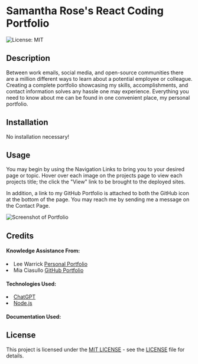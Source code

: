 # Samantha Rose's React Coding Portfolio
![License: MIT](https://img.shields.io/badge/License-MIT-yellow.svg)

## Description

Between work emails, social media, and open-source communities there are a million different ways to learn about a potential employee or colleague. Creating a complete portfolio showcasing my skills, accomplishments, and contact information solves any hassle one may experience. Everything you need to know about me can be found in one convenient place, my personal portfolio. 

## Installation

No installation necessary!

## Usage

You may begin by using the Navigation Links to bring you to your desired page or topic. Hover over each image on the projects page to view each projects title; the click the "View" link to be brought to the deployed sites. 

In addition, a link to my GitHub Portfolio is attached to both the GitHub icon at the bottom of the page. You may reach me by sending me a message on the Contact Page.

![Screenshot of Portfolio]()

## Credits

#### Knowledge Assistance From:
<li>Lee Warrick <a href="https://leewarrick.com/">Personal Portfolio</a></li>
<li>Mia Ciasullo <a href="https://github.com/miacias/first-portfolio">GitHub Portfolio</a></li>

#### Technologies Used:
<li><a href="https://chat.openai.com/">ChatGPT</a></li>
<li><a href="https://nodejs.org/en/">Node.js</a></li>

#### Documentation Used:

## License

This project is licensed under the <a href="https://opensource.org/licenses/MIT">MIT LICENSE</a> - see the [LICENSE](./LICENSE) file for details.

